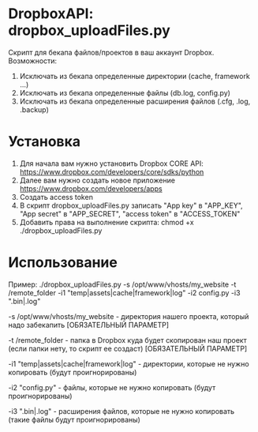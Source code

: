 DropboxAPI: dropbox_uploadFiles.py
==========
Скрипт для бекапа файлов/проектов в ваш аккаунт Dropbox. 
Возможности: 
  1. Исключать из бекапа определенные директории (cache, framework ...)
  2. Исключать из бекапа определенные файлы (db.log, config.py)
  3. Исключать из бекапа определенные расширения файлов (.cfg, .log, .backup)

Установка
==========
  1. Для начала вам нужно установить Dropbox CORE API: https://www.dropbox.com/developers/core/sdks/python
  2. Далее вам нужно создать новое приложение https://www.dropbox.com/developers/apps
  3. Создать  access token
  4. В скрипт dropbox_uploadFiles.py записать "App key" в "APP_KEY", "App secret" в "APP_SECRET", "access token" в "ACCESS_TOKEN"
  5. Добавить права на выполнение скрипта: chmod +x ./dropbox_uploadFiles.py

Использование
==========
Пример:
./dropbox_uploadFiles.py -s /opt/www/vhosts/my_website -t /remote_folder -i1 "temp|assets|cache|framework|log" -i2 config.py -i3 ".bin|.log"

  -s /opt/www/vhosts/my_website - директория нашего проекта, который надо забекапить [ОБЯЗАТЕЛЬНЫЙ ПАРАМЕТР]
  
  -t /remote_folder - папка в Dropbox куда будет скопирован наш проект (если папки нету, то скрипт ее создаст) [ОБЯЗАТЕЛЬНЫЙ ПАРАМЕТР]
  
  -i1 "temp|assets|cache|framework|log" - директории, которые не нужно копировать (будут проигнорированы)
  
  -i2 "config.py" - файлы, которые не нужно копировать (будут проигнорированы)
  
  -i3 ".bin|.log" - расширения файлов, которые не нужно копировать (такие файлы будут проигнорированы)

